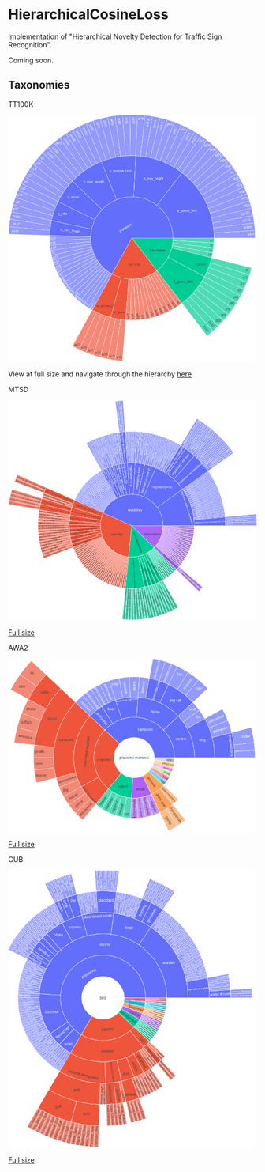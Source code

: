 # HierarchicalCosineLoss
Implementation of "Hierarchical Novelty Detection for Traffic Sign Recognition".

Coming soon.


## Taxonomies
TT100K

![Tsinghua](docs/tsinghua_hierarchy.png)

View at full size and navigate through the hierarchy [here](https://idoiaruiz.github.io/HierarchicalCosineLoss/tsinghua.html)

MTSD

![mtsd](docs/map_hierarchy.png)

[Full size](https://idoiaruiz.github.io/HierarchicalCosineLoss/mtsd.html)

AWA2

![awa2](docs/awa2_hierarchy.png)

[Full size](https://idoiaruiz.github.io/HierarchicalCosineLoss/awa2.html)

CUB

![cub](docs/cub_hierarchy.png)

[Full size](https://idoiaruiz.github.io/HierarchicalCosineLoss/cub.html)
